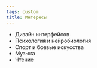 ```yaml
---
tags: custom
title: Интересы
---
```



* Дизайн интерфейсов
* Психология и нейробиология
* Спорт и боевые искусства
* Музыка
* Чтение
